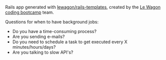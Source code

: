 Rails app generated with [lewagon/rails-templates](https://github.com/lewagon/rails-templates), created by the [Le Wagon coding bootcamp](https://www.lewagon.com) team.

Questions for when to have background jobs:

- Do you have a time-consuming process?
- Are you sending e-mails?
- Do you need to schedule a task to get executed every X minutes/hours/days?
- Are you talking to slow API's?
